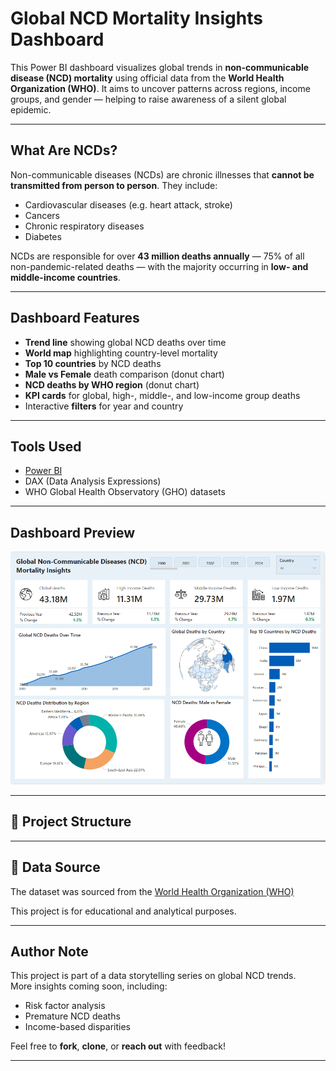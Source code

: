 # Global NCD Mortality Insights Dashboard

This Power BI dashboard visualizes global trends in **non-communicable disease (NCD) mortality** using official data from the **World Health Organization (WHO)**. It aims to uncover patterns across regions, income groups, and gender — helping to raise awareness of a silent global epidemic.

---

## What Are NCDs?

Non-communicable diseases (NCDs) are chronic illnesses that **cannot be transmitted from person to person**. They include:
- Cardiovascular diseases (e.g. heart attack, stroke)
- Cancers
- Chronic respiratory diseases
- Diabetes

NCDs are responsible for over **43 million deaths annually** — 75% of all non-pandemic-related deaths — with the majority occurring in **low- and middle-income countries**.

---

## Dashboard Features

- **Trend line** showing global NCD deaths over time
- **World map** highlighting country-level mortality
- **Top 10 countries** by NCD deaths
- **Male vs Female** death comparison (donut chart)
- **NCD deaths by WHO region** (donut chart)
- **KPI cards** for global, high-, middle-, and low-income group deaths
- Interactive **filters** for year and country

---

## Tools Used

- [Power BI](https://powerbi.microsoft.com/)
- DAX (Data Analysis Expressions)
- WHO Global Health Observatory (GHO) datasets

---

## Dashboard Preview

![NCD Dashboard](images/ncd_dashboard1.png)


---

## 📁 Project Structure


---

## 📂 Data Source

The dataset was sourced from the [World Health Organization (WHO)](https://www.who.int/data/gho/data/themes/topics/noncommunicable-diseases)

This project is for educational and analytical purposes.

---

## Author Note

This project is part of a data storytelling series on global NCD trends.  
More insights coming soon, including:
- Risk factor analysis
- Premature NCD deaths
- Income-based disparities

Feel free to **fork**, **clone**, or **reach out** with feedback!

---



